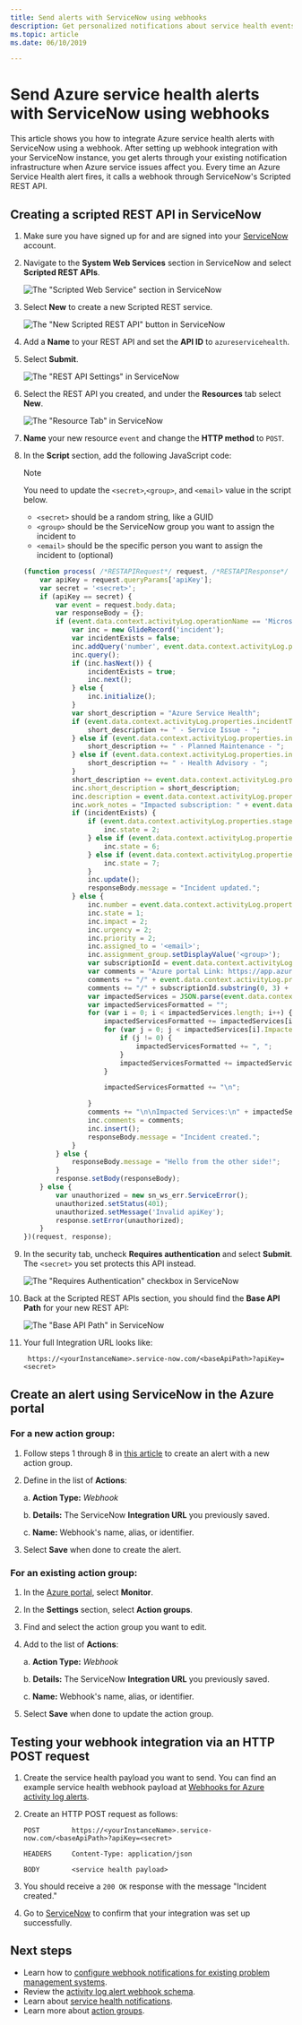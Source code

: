 ```yaml
---
title: Send alerts with ServiceNow using webhooks
description: Get personalized notifications about service health events to your ServiceNow instance.
ms.topic: article
ms.date: 06/10/2019

---
```

# Send Azure service health alerts with ServiceNow using webhooks

This article shows you how to integrate Azure service health alerts with ServiceNow using a webhook. After setting up webhook integration with your ServiceNow instance, you get alerts through your existing notification infrastructure when Azure service issues affect you. Every time an Azure Service Health alert fires, it calls a webhook through ServiceNow's Scripted REST API.

## Creating a scripted REST API in ServiceNow

1.  Make sure you have signed up for and are signed into your [ServiceNow](https://www.servicenow.com/) account.

1.  Navigate to the **System Web Services** section in ServiceNow and select **Scripted REST APIs**.

    ![The "Scripted Web Service" section in ServiceNow](./media/webhook-alerts/servicenow-sws-section.png)

1.  Select **New** to create a new Scripted REST service.
 
    ![The "New Scripted REST API" button in ServiceNow](./media/webhook-alerts/servicenow-new-button.png)

1.  Add a **Name** to your REST API and set the **API ID** to `azureservicehealth`.

1.  Select **Submit**.

    ![The "REST API Settings" in ServiceNow](./media/webhook-alerts/servicenow-restapi-settings.png)

1.  Select the REST API you created, and under the **Resources** tab select **New**.

    ![The "Resource Tab" in ServiceNow](./media/webhook-alerts/servicenow-resources-tab.png)

1.  **Name** your new resource `event` and change the **HTTP method** to `POST`.

1.  In the **Script** section, add the following JavaScript code:

    >[!NOTE]
    >You need to update the `<secret>`,`<group>`, and `<email>` value in the script below.
    >* `<secret>` should be a random string, like a GUID
    >* `<group>` should be the ServiceNow group you want to assign the incident to
    >* `<email>` should be the specific person you want to assign the incident to (optional)
    >

    ```javascript
    (function process( /*RESTAPIRequest*/ request, /*RESTAPIResponse*/ response) {
        var apiKey = request.queryParams['apiKey'];
        var secret = '<secret>';
        if (apiKey == secret) {
            var event = request.body.data;
            var responseBody = {};
            if (event.data.context.activityLog.operationName == 'Microsoft.ServiceHealth/incident/action') {
                var inc = new GlideRecord('incident');
                var incidentExists = false;
                inc.addQuery('number', event.data.context.activityLog.properties.trackingId);
                inc.query();
                if (inc.hasNext()) {
                    incidentExists = true;
                    inc.next();
                } else {
                    inc.initialize();
                }
                var short_description = "Azure Service Health";
                if (event.data.context.activityLog.properties.incidentType == "Incident") {
                    short_description += " - Service Issue - ";
                } else if (event.data.context.activityLog.properties.incidentType == "Maintenance") {
                    short_description += " - Planned Maintenance - ";
                } else if (event.data.context.activityLog.properties.incidentType == "Informational" || event.data.context.activityLog.properties.incidentType == "ActionRequired") {
                    short_description += " - Health Advisory - ";
                }
                short_description += event.data.context.activityLog.properties.title;
                inc.short_description = short_description;
                inc.description = event.data.context.activityLog.properties.communication;
                inc.work_notes = "Impacted subscription: " + event.data.context.activityLog.subscriptionId;
                if (incidentExists) {
                    if (event.data.context.activityLog.properties.stage == 'Active') {
                        inc.state = 2;
                    } else if (event.data.context.activityLog.properties.stage == 'Resolved') {
                        inc.state = 6;
                    } else if (event.data.context.activityLog.properties.stage == 'Closed') {
                        inc.state = 7;
                    }
                    inc.update();
                    responseBody.message = "Incident updated.";
                } else {
                    inc.number = event.data.context.activityLog.properties.trackingId;
                    inc.state = 1;
                    inc.impact = 2;
                    inc.urgency = 2;
                    inc.priority = 2;
                    inc.assigned_to = '<email>';
                    inc.assignment_group.setDisplayValue('<group>');
                    var subscriptionId = event.data.context.activityLog.subscriptionId;
                    var comments = "Azure portal Link: https://app.azure.com/h";
                    comments += "/" + event.data.context.activityLog.properties.trackingId;
                    comments += "/" + subscriptionId.substring(0, 3) + subscriptionId.slice(-3);
                    var impactedServices = JSON.parse(event.data.context.activityLog.properties.impactedServices);
                    var impactedServicesFormatted = "";
                    for (var i = 0; i < impactedServices.length; i++) {
                        impactedServicesFormatted += impactedServices[i].ServiceName + ": ";
                        for (var j = 0; j < impactedServices[i].ImpactedRegions.length; j++) {
                            if (j != 0) {
                                impactedServicesFormatted += ", ";
                            }
                            impactedServicesFormatted += impactedServices[i].ImpactedRegions[j].RegionName;
                        }

                        impactedServicesFormatted += "\n";

                    }
                    comments += "\n\nImpacted Services:\n" + impactedServicesFormatted;
                    inc.comments = comments;
                    inc.insert();
                    responseBody.message = "Incident created.";
                }
            } else {
                responseBody.message = "Hello from the other side!";
            }
            response.setBody(responseBody);
        } else {
            var unauthorized = new sn_ws_err.ServiceError();
            unauthorized.setStatus(401);
            unauthorized.setMessage('Invalid apiKey');
            response.setError(unauthorized);
        }
    })(request, response);
    ```

1.  In the security tab, uncheck **Requires authentication** and select **Submit**. The `<secret>` you set protects this API instead.

    ![The "Requires Authentication" checkbox in ServiceNow](./media/webhook-alerts/servicenow-resource-settings.png)

1.  Back at the Scripted REST APIs section, you should find the **Base API Path** for your new REST API:

     ![The "Base API Path" in ServiceNow](./media/webhook-alerts/servicenow-base-api-path.png)

1.  Your full Integration URL looks like:
        
         https://<yourInstanceName>.service-now.com/<baseApiPath>?apiKey=<secret>


## Create an alert using ServiceNow in the Azure portal
### For a new action group:
1. Follow steps 1 through 8 in [this article](../azure-monitor/platform/alerts-activity-log-service-notifications.md) to create an alert with a new action group.

1. Define in the list of **Actions**:

    a. **Action Type:** *Webhook*

    b. **Details:** The ServiceNow **Integration URL** you previously saved.

    c. **Name:** Webhook's name, alias, or identifier.

1. Select **Save** when done to create the alert.

### For an existing action group:
1. In the [Azure portal](https://portal.azure.com/), select **Monitor**.

1. In the **Settings** section, select **Action groups**.

1. Find and select the action group you want to edit.

1. Add to the list of **Actions**:

    a. **Action Type:** *Webhook*

    b. **Details:** The ServiceNow **Integration URL** you previously saved.

    c. **Name:** Webhook's name, alias, or identifier.

1. Select **Save** when done to update the action group.

## Testing your webhook integration via an HTTP POST request
1. Create the service health payload you want to send. You can find an example service health webhook payload at [Webhooks for Azure activity log alerts](../azure-monitor/platform/activity-log-alerts-webhook.md).

1. Create an HTTP POST request as follows:

    ```
    POST        https://<yourInstanceName>.service-now.com/<baseApiPath>?apiKey=<secret>

    HEADERS     Content-Type: application/json

    BODY        <service health payload>
    ```
1. You should receive a `200 OK` response with the message "Incident created."

1. Go to [ServiceNow](https://www.servicenow.com/) to confirm that your integration was set up successfully.

## Next steps
- Learn how to [configure webhook notifications for existing problem management systems](service-health-alert-webhook-guide.md).
- Review the [activity log alert webhook schema](../azure-monitor/platform/activity-log-alerts-webhook.md). 
- Learn about [service health notifications](../azure-monitor/platform/service-notifications.md).
- Learn more about [action groups](../azure-monitor/platform/action-groups.md).